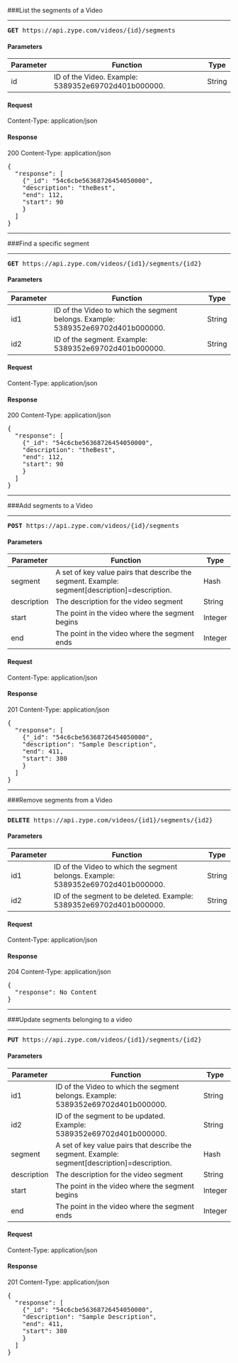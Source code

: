 ###List the segments of a Video
<hr>
<pre><b>GET</b> https://api.zype.com/videos/{id}/segments
</pre>

#### Parameters

Parameter | Function | Type
--------- | -------- | ----
id        | ID of the Video. Example: 5389352e69702d401b000000. | String

#### Request
Content-Type: application/json

#### Response
200
Content-Type: application/json
<pre>{
  "response": [
    {"_id": "54c6cbe56368726454050000",
    "description": "theBest",
    "end": 112,
    "start": 90
    }
  ]
}
</pre>


<hr>  
###Find a specific segment
<hr>
<pre><b>GET</b> https://api.zype.com/videos/{id1}/segments/{id2}
</pre>

#### Parameters

Parameter | Function | Type
--------- | -------- | ----
id1        | ID of the Video to which the segment belongs. Example: 5389352e69702d401b000000. | String
id2        | ID of the segment. Example: 5389352e69702d401b000000. | String

#### Request
Content-Type: application/json

#### Response
200
Content-Type: application/json
<pre>{
  "response": [
    {"_id": "54c6cbe56368726454050000",
    "description": "theBest",
    "end": 112,
    "start": 90
    }
  ]
}
</pre>

<hr>
###Add segments to a Video
<hr>
<pre><b>POST</b> https://api.zype.com/videos/{id}/segments
</pre>

#### Parameters

Parameter | Function | Type
--------- | -------- | ----
segment | A set of key value pairs that describe the segment. Example: segment[description]=description. | Hash
description | The description for the video segment | String
start | The point in the video where the segment begins | Integer
end | The point in the video where the segment ends | Integer

#### Request
Content-Type: application/json

#### Response
201
Content-Type: application/json
<pre>{
  "response": [
    {"_id": "54c6cbe56368726454050000",
    "description": "Sample Description",
    "end": 411,
    "start": 380
    }
  ]
}
</pre>

<hr>
###Remove segments from a Video
<hr>
<pre><b>DELETE</b> https://api.zype.com/videos/{id1}/segments/{id2}
</pre>

#### Parameters

Parameter | Function | Type
--------- | -------- | ----
id1       | ID of the Video to which the segment belongs. Example: 5389352e69702d401b000000. | String
id2       | ID of the segment to be deleted. Example: 5389352e69702d401b000000. | String


#### Request
Content-Type: application/json

#### Response
204
Content-Type: application/json
<pre>{
  "response": No Content
}
</pre>

<hr>
###Update segments belonging to a video
<hr>
<pre><b>PUT</b> https://api.zype.com/videos/{id1}/segments/{id2}
</pre>

#### Parameters

Parameter | Function | Type
--------- | -------- | ----
id1  | ID of the Video to which the segment belongs. Example: 5389352e69702d401b000000. | String
id2        | ID of the segment to be updated. Example: 5389352e69702d401b000000. | String
segment | A set of key value pairs that describe the segment. Example: segment[description]=description. | Hash
description | The description for the video segment | String
start | The point in the video where the segment begins | Integer
end | The point in the video where the segment ends | Integer

#### Request
Content-Type: application/json

#### Response
201
Content-Type: application/json
<pre>{
  "response": [
    {"_id": "54c6cbe56368726454050000",
    "description": "Sample Description",
    "end": 411,
    "start": 380
    }
  ]
}
</pre>
